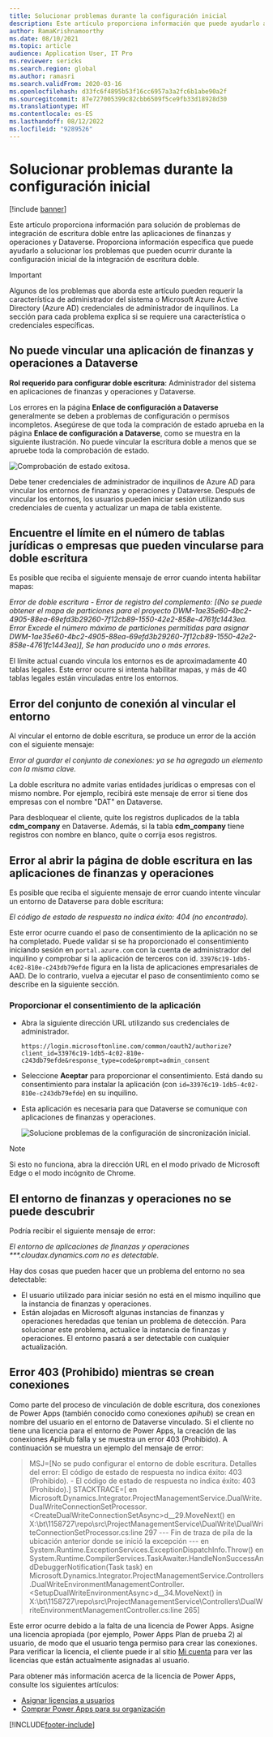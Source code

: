 ```yaml
---
title: Solucionar problemas durante la configuración inicial
description: Este artículo proporciona información que puede ayudarlo a solucionar los problemas que pueden ocurrir durante la configuración inicial de la integración de escritura doble.
author: RamaKrishnamoorthy
ms.date: 08/10/2021
ms.topic: article
audience: Application User, IT Pro
ms.reviewer: sericks
ms.search.region: global
ms.author: ramasri
ms.search.validFrom: 2020-03-16
ms.openlocfilehash: d33fc6f4895b53f16cc6957a3a2fc6b1abe90a2f
ms.sourcegitcommit: 87e727005399c82cbb6509f5ce9fb33d18928d30
ms.translationtype: HT
ms.contentlocale: es-ES
ms.lasthandoff: 08/12/2022
ms.locfileid: "9289526"
---
```

# <a name="troubleshoot-issues-during-initial-setup"></a>Solucionar problemas durante la configuración inicial

[!include [banner](../../includes/banner.md)]

Este artículo proporciona información para solución de problemas de integración de escritura doble entre las aplicaciones de finanzas y operaciones y Dataverse. Proporciona información específica que puede ayudarlo a solucionar los problemas que pueden ocurrir durante la configuración inicial de la integración de escritura doble.

> [!IMPORTANT]
> Algunos de los problemas que aborda este artículo pueden requerir la característica de administrador del sistema o Microsoft Azure Active Directory (Azure AD) credenciales de administrador de inquilinos. La sección para cada problema explica si se requiere una característica o credenciales específicas.

## <a name="you-cant-link-a-finance-and-operations-app-to-dataverse"></a>No puede vincular una aplicación de finanzas y operaciones a Dataverse

**Rol requerido para configurar doble escritura**: Administrador del sistema en aplicaciones de finanzas y operaciones y Dataverse.

Los errores en la página **Enlace de configuración a Dataverse** generalmente se deben a problemas de configuración o permisos incompletos. Asegúrese de que toda la compración de estado aprueba en la página **Enlace de configuración a Dataverse**, como se muestra en la siguiente ilustración. No puede vincular la escritura doble a menos que se apruebe toda la comprobación de estado.

![Comprobación de estado exitosa.](media/health_check.png)

Debe tener credenciales de administrador de inquilinos de Azure AD para vincular los entornos de finanzas y operaciones y Dataverse. Después de vincular los entornos, los usuarios pueden iniciar sesión utilizando sus credenciales de cuenta y actualizar un mapa de tabla existente.

## <a name="find-the-limit-on-the-number-of-legal-tables-or-companies-that-can-be-linked-for-dual-write"></a>Encuentre el límite en el número de tablas jurídicas o empresas que pueden vincularse para doble escritura

Es posible que reciba el siguiente mensaje de error cuando intenta habilitar mapas:

*Error de doble escritura - Error de registro del complemento: [(No se puede obtener el mapa de particiones para el proyecto DWM-1ae35e60-4bc2-4905-88ea-69efd3b29260-7f12cb89-1550-42e2-858e-4761fc1443ea. Error Excede el número máximo de particiones permitidas para asignar DWM-1ae35e60-4bc2-4905-88ea-69efd3b29260-7f12cb89-1550-42e2-858e-4761fc1443ea)], Se han producido uno o más errores.*

El límite actual cuando vincula los entornos es de aproximadamente 40 tablas legales. Este error ocurre si intenta habilitar mapas, y más de 40 tablas legales están vinculadas entre los entornos.

## <a name="connection-set-failed-while-linking-environment"></a>Error del conjunto de conexión al vincular el entorno

Al vincular el entorno de doble escritura, se produce un error de la acción con el siguiente mensaje:

*Error al guardar el conjunto de conexiones: ya se ha agregado un elemento con la misma clave.*

La doble escritura no admite varias entidades jurídicas o empresas con el mismo nombre. Por ejemplo, recibirá este mensaje de error si tiene dos empresas con el nombre "DAT" en Dataverse.

Para desbloquear el cliente, quite los registros duplicados de la tabla **cdm_company** en Dataverse. Además, si la tabla **cdm_company** tiene registros con nombre en blanco, quite o corrija esos registros.

## <a name="error-when-opening-the-dual-write-page-in-finance-and-operations-apps"></a>Error al abrir la página de doble escritura en las aplicaciones de finanzas y operaciones

Es posible que reciba el siguiente mensaje de error cuando intente vincular un entorno de Dataverse para doble escritura:

*El código de estado de respuesta no indica éxito: 404 (no encontrado).*

Este error ocurre cuando el paso de consentimiento de la aplicación no se ha completado. Puede validar si se ha proporcionado el consentimiento iniciando sesión en `portal.azure.com` con la cuenta de administrador del inquilino y comprobar si la aplicación de terceros con id. `33976c19-1db5-4c02-810e-c243db79efde` figura en la lista de aplicaciones empresariales de AAD. De lo contrario, vuelva a ejecutar el paso de consentimiento como se describe en la siguiente sección.

### <a name="providing-app-consent"></a>Proporcionar el consentimiento de la aplicación

+ Abra la siguiente dirección URL utilizando sus credenciales de administrador.

    `https://login.microsoftonline.com/common/oauth2/authorize?client_id=33976c19-1db5-4c02-810e-c243db79efde&response_type=code&prompt=admin_consent`

+ Seleccione **Aceptar** para proporcionar el consentimiento. Está dando su consentimiento para instalar la aplicación (con `id=33976c19-1db5-4c02-810e-c243db79efde`) en su inquilino.
+ Esta aplicación es necesaria para que Dataverse se comunique con aplicaciones de finanzas y operaciones.

    ![Solucione problemas de la configuración de sincronización inicial.](media/Initial-sync-setup-troubleshooting-1.png)

> [!NOTE]
> Si esto no funciona, abra la dirección URL en el modo privado de Microsoft Edge o el modo incógnito de Chrome.

## <a name="finance-and-operations-environment-is-not-discoverable"></a>El entorno de finanzas y operaciones no se puede descubrir

Podría recibir el siguiente mensaje de error:

*El entorno de aplicaciones de finanzas y operaciones \*\*\*.cloudax.dynamics.com no es detectable.*

Hay dos cosas que pueden hacer que un problema del entorno no sea detectable:

+ El usuario utilizado para iniciar sesión no está en el mismo inquilino que la instancia de finanzas y operaciones.
+ Están alojadas en Microsoft algunas instancias de finanzas y operaciones heredadas que tenían un problema de detección. Para solucionar este problema, actualice la instancia de finanzas y operaciones. El entorno pasará a ser detectable con cualquier actualización.

## <a name="403-forbidden-error-while-connections-are-being-created"></a>Error 403 (Prohibido) mientras se crean conexiones

Como parte del proceso de vinculación de doble escritura, dos conexiones de Power Apps (también conocido como conexiones *apihub*) se crean en nombre del usuario en el entorno de Dataverse vinculado. Si el cliente no tiene una licencia para el entorno de Power Apps, la creación de las conexiones ApiHub falla y se muestra un error 403 (Prohibido). A continuación se muestra un ejemplo del mensaje de error:

> MSJ=\[No se pudo configurar el entorno de doble escritura. Detalles del error: El código de estado de respuesta no indica éxito: 403 (Prohibido). - El código de estado de respuesta no indica éxito: 403 (Prohibido).\] STACKTRACE=\[   en Microsoft.Dynamics.Integrator.ProjectManagementService.DualWrite.DualWriteConnectionSetProcessor.\<CreateDualWriteConnectionSetAsync\>d\_\_29.MoveNext() en X:\\bt\\1158727\\repo\\src\\ProjectManagementService\\DualWrite\\DualWriteConnectionSetProcessor.cs:line 297 --- Fin de traza de pila de la ubicación anterior donde se inició la excepción --- en System.Runtime.ExceptionServices.ExceptionDispatchInfo.Throw() en System.Runtime.CompilerServices.TaskAwaiter.HandleNonSuccessAndDebuggerNotification(Task task) en Microsoft.Dynamics.Integrator.ProjectManagementService.Controllers.DualWriteEnvironmentManagementController.\<SetupDualWriteEnvironmentAsync\>d\_\_34.MoveNext() in X:\\bt\\1158727\\repo\\src\\ProjectManagementService\\Controllers\\DualWriteEnvironmentManagementController.cs:line 265\]

Este error ocurre debido a la falta de una licencia de Power Apps. Asigne una licencia apropiada (por ejemplo, Power Apps Plan de prueba 2) al usuario, de modo que el usuario tenga permiso para crear las conexiones. Para verificar la licencia, el cliente puede ir al sitio [Mi cuenta](https://portal.office.com/account/?ref=MeControl#subscriptions) para ver las licencias que están actualmente asignadas al usuario.

Para obtener más información acerca de la licencia de Power Apps, consulte los siguientes artículos:

- [Asignar licencias a usuarios](/microsoft-365/admin/manage/assign-licenses-to-users?view=o365-worldwide)
- [Comprar Power Apps para su organización](/power-platform/admin/signup-for-powerapps-admin)

[!INCLUDE[footer-include](../../../../includes/footer-banner.md)]

